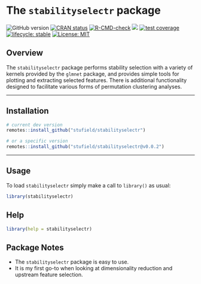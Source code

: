 
<!-- README.md is generated from README.Rmd. Please edit that file -->

# The `stabilityselectr` package

<!-- badges: start -->

![GitHub
version](https://img.shields.io/badge/Version-0.0.2-success.svg?style=flat&logo=github)
[![CRAN
status](http://www.r-pkg.org/badges/version/stabilityselectr)](https://cran.r-project.org/package=stabilityselectr)
[![R-CMD-check](https://github.com/stufield/stabilityselectr/workflows/R-CMD-check/badge.svg)](https://github.com/stufield/stabilityselectr/actions)
[![](https://cranlogs.r-pkg.org/badges/grand-total/stabilityselectr)](https://cran.r-project.org/package=stabilityselectr)
[![test
coverage](https://codecov.io/gh/stufield/stabilityselectr/branch/main/graph/badge.svg)](https://app.codecov.io/gh/stufield/stabilityselectr?branch=main)
[![lifecycle:
stable](https://img.shields.io/badge/lifecycle-stable-brightgreen.svg)](https://lifecycle.r-lib.org/articles/stages.html#stable)
[![License:
MIT](https://img.shields.io/badge/License-MIT-blue.svg)](https://choosealicense.com/licenses/mit/)
<!-- badges: end -->

## Overview

The `stabilityselectr` package performs stability selection with a
variety of kernels provided by the `glmnet` package, and provides simple
tools for plotting and extracting selected features. There is additional
functionality designed to facilitate various forms of permutation
clustering analyses.

------------------------------------------------------------------------

## Installation

``` r
# current dev version
remotes::install_github("stufield/stabilityselectr")

# or a specific version
remotes::install_github("stufield/stabilityselectr@v0.0.2")
```

------------------------------------------------------------------------

## Usage

To load `stabilityselectr` simply make a call to `library()` as usual:

``` r
library(stabilityselectr)
```

## Help

``` r
library(help = stabilityselectr)
```

## Package Notes

- The `stabilityselectr` package is easy to use.
- It is my first go-to when looking at dimensionality reduction and
  upstream feature selection.
